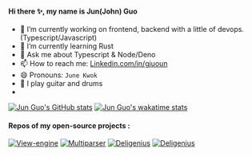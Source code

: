 #### Hi there ✨, my name is Jun(John) Guo

- 🔭 I’m currently working on frontend, backend with a little of devops. (Typescript/Javascript)
- 🌱 I’m currently learning Rust
- 💬 Ask me about Typescript & Node/Deno
- 📫 How to reach me: [Linkedin.com/in/gjuoun](Linkedin.com/in/gjuoun)
- 😄 Pronouns: `June Kwok`
- 🎵 I play guitar and drums
- 
[![Jun Guo's GitHub stats](https://github-readme-stats.vercel.app/api?username=gjuoun&count_private=true&show_icons=true)](https://github.com/anuraghazra/github-readme-stats)
[![Jun Guo's wakatime stats](https://github-readme-stats.vercel.app/api/wakatime?username=gjuoun)](https://github.com/anuraghazra/github-readme-stats)

#### Repos of my open-source projects :

[![View-engine](https://github-readme-stats.vercel.app/api/pin/?username=deligenius&repo=view-engine)](https://github.com/deligenius/view-engine)
[![Multiparser](https://github-readme-stats.vercel.app/api/pin/?username=deligenius&repo=multiparser)](https://github.com/deligenius/multiparser)
[![Deligenius](https://github-readme-stats.vercel.app/api/pin/?username=deligenius&repo=deligenius)](https://github.com/deligenius/deligenius)
[![Deligenius](https://github-readme-stats.vercel.app/api/pin/?username=deligenius&repo=bodyparser)](https://github.com/deligenius/bodyparser)
